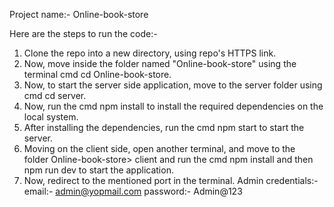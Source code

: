 Project name:- Online-book-store

Here are the steps to run the code:-
1) Clone the repo into a new directory, using repo's HTTPS link.
2) Now, move inside the folder named "Online-book-store" using the terminal cmd cd Online-book-store.
3) Now, to start the server side application, move to the server folder using cmd cd server.
4) Now, run the cmd npm install to install the required dependencies on the local system.
5) After installing the dependencies, run the cmd npm start to start the server.
6) Moving on the client side, open another terminal, and move to the folder Online-book-store> client and run the cmd npm install and then npm run dev to start the application.
7) Now, redirect to the mentioned port in the terminal.
Admin credentials:-
email:- admin@yopmail.com
password:- Admin@123

